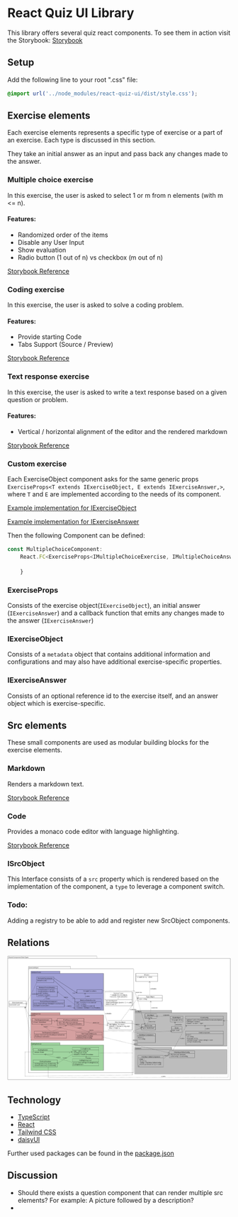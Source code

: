 # React Quiz UI Library 
This library offers several quiz react components. To see them in action visit the Storybook:
[Storybook](https://eth-peach-lab.github.io/react-quiz-ui/)

## Setup 

Add the following line to your root ".css" file:

```css
@import url('../node_modules/react-quiz-ui/dist/style.css');
```

## Exercise elements

Each exercise elements represents a specific type of exercise or a part of an exercise. Each type is discussed in this section. 

They take an initial answer as an input and pass back any changes made to the answer. 


### Multiple choice exercise
In this exercise, the user is asked to select 1 or m from n elements (with m <= n).

#### Features:
- Randomized order of the items
- Disable any User Input
- Show evaluation
- Radio button (1 out of n) vs checkbox (m out of n)

[Storybook Reference](https://eth-peach-lab.github.io/react-quiz-ui/?path=/docs/exercise-elements-multiple-choice-multiplechoice--docs)


### Coding exercise
In this exercise, the user is asked to solve a coding problem. 


#### Features:
- Provide starting Code
- Tabs Support (Source / Preview)

[Storybook Reference](https://eth-peach-lab.github.io/react-quiz-ui/?path=/docs/exercise-elements-coding-coding--docs)


### Text response exercise
In this exercise, the user is asked to write a text response based on a given question or problem.

#### Features:
- Vertical / horizontal alignment of the editor and the rendered markdown

[Storybook Reference](https://eth-peach-lab.github.io/react-quiz-ui/?path=/docs/exercise-elements-text-response-textresponse--docs)

### Custom exercise

Each ExerciseObject component asks for the same generic props ``ExerciseProps<T extends IExerciseObject, E extends IExerciseAnswer,>``, where ``T`` and ``E`` are implemented according to the needs of its component.

[Example implementation for IExerciseObject](./src/components/exercise-elements//multiple-choice/types/IMultipleChoiceExercise.ts)

[Example implementation for IExerciseAnswer](./src/components/exercise-elements//multiple-choice/types/IMultipleChoiceAnswer.ts)

Then the following Component can be defined: 
```typescript
const MultipleChoiceComponent: 
    React.FC<ExerciseProps<IMultipleChoiceExercise, IMultipleChoiceAnswer>> = (props: ExerciseProps<IMultipleChoiceExercise, IMultipleChoiceAnswer>) => {
        
    }
```

### ExerciseProps
Consists of the exercise object(``IExerciseObject``), an initial answer (``IExerciseAnswer``) and a callback function that emits any changes made to the answer (``IExerciseAnswer``)

### IExerciseObject
Consists of a ``metadata`` object that contains additional information and configurations and may also have additional exercise-specific properties.

### IExerciseAnswer
Consists of an optional reference id to the exercise itself, and an answer object which is exercise-specific. 

## Src elements

These small components are used as modular building blocks for the exercise elements.

### Markdown
Renders a markdown text.

[Storybook Reference](https://eth-peach-lab.github.io/react-quiz-ui/?path=/docs/src-elements-markdown-markdowncomponent--docs)

### Code
Provides a monaco code editor with language highlighting.

[Storybook Reference](https://eth-peach-lab.github.io/react-quiz-ui/?path=/docs/src-elements-code-object-code--docs)

### ISrcObject
This Interface consists of a ``src`` property which is rendered based on the implementation of the component, a ``type`` to leverage a component switch.


### Todo:
Adding a registry to be able to add and register new SrcObject components.

## Relations
!['relations'](./assets/uml.png)

## Technology
- [TypeScript](https://www.typescriptlang.org/)
- [React](https://react.dev/)
- [Tailwind CSS](https://tailwindcss.com/)
- [daisyUI](https://daisyui.com/)

Further used packages can be found in the [package.json](./package.json)
## Discussion

- Should there exists a question component that can render multiple src elements? For example: A picture followed by a description?
- 